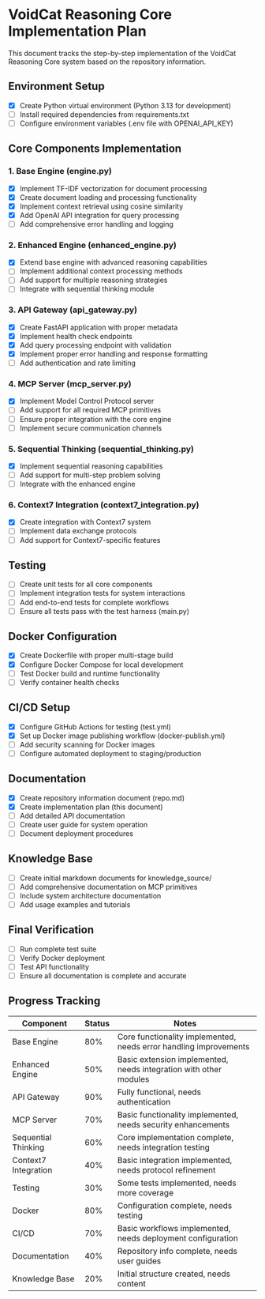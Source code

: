 # VoidCat Reasoning Core Implementation Plan

This document tracks the step-by-step implementation of the VoidCat Reasoning Core system based on the repository information.

## Environment Setup

- [x] Create Python virtual environment (Python 3.13 for development)
- [ ] Install required dependencies from requirements.txt
- [ ] Configure environment variables (.env file with OPENAI_API_KEY)

## Core Components Implementation

### 1. Base Engine (engine.py)
- [x] Implement TF-IDF vectorization for document processing
- [x] Create document loading and processing functionality
- [x] Implement context retrieval using cosine similarity
- [x] Add OpenAI API integration for query processing
- [ ] Add comprehensive error handling and logging

### 2. Enhanced Engine (enhanced_engine.py)
- [x] Extend base engine with advanced reasoning capabilities
- [ ] Implement additional context processing methods
- [ ] Add support for multiple reasoning strategies
- [ ] Integrate with sequential thinking module

### 3. API Gateway (api_gateway.py)
- [x] Create FastAPI application with proper metadata
- [x] Implement health check endpoints
- [x] Add query processing endpoint with validation
- [x] Implement proper error handling and response formatting
- [ ] Add authentication and rate limiting

### 4. MCP Server (mcp_server.py)
- [x] Implement Model Control Protocol server
- [ ] Add support for all required MCP primitives
- [ ] Ensure proper integration with the core engine
- [ ] Implement secure communication channels

### 5. Sequential Thinking (sequential_thinking.py)
- [x] Implement sequential reasoning capabilities
- [ ] Add support for multi-step problem solving
- [ ] Integrate with the enhanced engine

### 6. Context7 Integration (context7_integration.py)
- [x] Create integration with Context7 system
- [ ] Implement data exchange protocols
- [ ] Add support for Context7-specific features

## Testing

- [ ] Create unit tests for all core components
- [ ] Implement integration tests for system interactions
- [ ] Add end-to-end tests for complete workflows
- [ ] Ensure all tests pass with the test harness (main.py)

## Docker Configuration

- [x] Create Dockerfile with proper multi-stage build
- [x] Configure Docker Compose for local development
- [ ] Test Docker build and runtime functionality
- [ ] Verify container health checks

## CI/CD Setup

- [x] Configure GitHub Actions for testing (test.yml)
- [x] Set up Docker image publishing workflow (docker-publish.yml)
- [ ] Add security scanning for Docker images
- [ ] Configure automated deployment to staging/production

## Documentation

- [x] Create repository information document (repo.md)
- [x] Create implementation plan (this document)
- [ ] Add detailed API documentation
- [ ] Create user guide for system operation
- [ ] Document deployment procedures

## Knowledge Base

- [ ] Create initial markdown documents for knowledge_source/
- [ ] Add comprehensive documentation on MCP primitives
- [ ] Include system architecture documentation
- [ ] Add usage examples and tutorials

## Final Verification

- [ ] Run complete test suite
- [ ] Verify Docker deployment
- [ ] Test API functionality
- [ ] Ensure all documentation is complete and accurate

## Progress Tracking

| Component | Status | Notes |
|-----------|--------|-------|
| Base Engine | 80% | Core functionality implemented, needs error handling improvements |
| Enhanced Engine | 50% | Basic extension implemented, needs integration with other modules |
| API Gateway | 90% | Fully functional, needs authentication |
| MCP Server | 70% | Basic functionality implemented, needs security enhancements |
| Sequential Thinking | 60% | Core implementation complete, needs integration testing |
| Context7 Integration | 40% | Basic integration implemented, needs protocol refinement |
| Testing | 30% | Some tests implemented, needs more coverage |
| Docker | 80% | Configuration complete, needs testing |
| CI/CD | 70% | Basic workflows implemented, needs deployment configuration |
| Documentation | 40% | Repository info complete, needs user guides |
| Knowledge Base | 20% | Initial structure created, needs content |